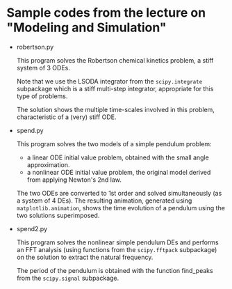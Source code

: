 Sample codes from the lecture on "Modeling and Simulation"
====================

- robertson.py

  This program solves the Robertson chemical kinetics problem, a stiff system of 3 ODEs.
  
  Note that we use the LSODA integrator from the `scipy.integrate` subpackage which is a 
  stiff multi-step integrator, appropriate for this type of problems.
  
  The solution shows the multiple time-scales involved in this problem, characteristic 
  of a (very) stiff ODE.

- spend.py

  This program solves the two models of a simple pendulum problem:
  - a linear ODE initial value problem, obtained with the small angle approximation.
  - a nonlinear ODE initial value problem, the original model derived from applying Newton's 2nd law.
  
  The two ODEs are converted to 1st order and solved simultaneously (as a system of 4 DEs).
  The resulting animation, generated using `matplotlib.animation`, shows the time evolution of a pendulum using the two solutions superimposed.

- spend2.py

  This program solves the nonlinear simple pendulum DEs and performs an FFT analysis (using functions from the `scipy.fftpack` subpackage) on the solution to extract the natural frequency. 

  The period of the pendulum is obtained with the function find_peaks from the `scipy.signal` subpackage.
